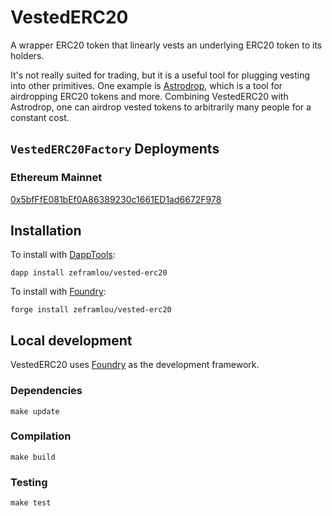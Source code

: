 # VestedERC20

A wrapper ERC20 token that linearly vests an underlying ERC20 token to its holders.

It's not really suited for trading, but it is a useful tool for plugging vesting into other primitives. One example is [Astrodrop](https://astrodrop.xyz), which is a tool for airdropping ERC20 tokens and more. Combining VestedERC20 with Astrodrop, one can airdrop vested tokens to arbitrarily many people for a constant cost.

## `VestedERC20Factory` Deployments

### Ethereum Mainnet

[0x5bfFfE081bEf0A86389230c1661ED1ad6672F978](https://etherscan.io/address/0x5bfffe081bef0a86389230c1661ed1ad6672f978)

## Installation

To install with [DappTools](https://github.com/dapphub/dapptools):

```
dapp install zeframlou/vested-erc20
```

To install with [Foundry](https://github.com/gakonst/foundry):

```
forge install zeframlou/vested-erc20
```

## Local development

VestedERC20 uses [Foundry](https://github.com/gakonst/foundry) as the development framework.

### Dependencies

```
make update
```

### Compilation

```
make build
```

### Testing

```
make test
```
